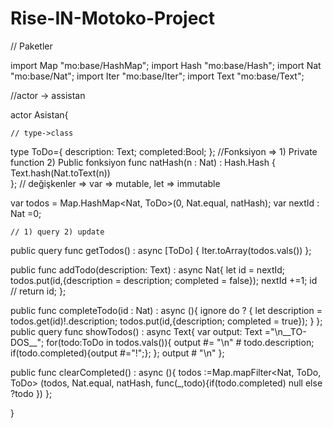 # Rise-IN-Motoko-Project

// Paketler 

import Map "mo:base/HashMap";
import Hash "mo:base/Hash";
import Nat "mo:base/Nat";
import Iter "mo:base/Iter";
import Text "mo:base/Text";

//actor -> assistan

actor Asistan{

    // type->class
type ToDo={
  description: Text;
  completed:Bool;
};
    //Fonksiyon => 1) Private function 2) Public fonksiyon
func natHash(n : Nat) : Hash.Hash {
  Text.hash(Nat.toText(n))  
};
    // değişkenler => var  => mutable, let => immutable

var todos = Map.HashMap<Nat, ToDo>(0, Nat.equal, natHash);
var nextId : Nat =0;

    // 1) query 2) update

public query func getTodos() : async [ToDo] {
  Iter.toArray(todos.vals())
};

public func addTodo(description: Text) : async Nat{
  let id = nextId;
  todos.put(id,{description = description; completed = false});
  nextId +=1;
  id // return id; 
};

public func completeTodo(id : Nat) : async (){
  ignore do ? {
    let description = todos.get(id)!.description;
    todos.put(id,{description; completed = true});
  }
};
 public query func showTodos() : async Text{
   var output: Text ="\n__TO-DOS__";
  for(todo:ToDo in todos.vals()){
    output #= "\n" # todo.description;
    if(todo.completed){output #="!";};
  };
  output # "\n"
 };

 public func clearCompleted() : async (){
   todos :=Map.mapFilter<Nat, ToDo, ToDo> (todos, Nat.equal, natHash, func(_,todo){if(todo.completed) null else ?todo })
 };

}
